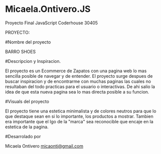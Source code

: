 # Micaela.Ontivero.JS
Proyecto Final JavaScript Coderhouse 30405


PROYECTO:

#Nombre del proyecto

BARRO SHOES


#Descripcion y Inspiracion.

El proyecto es un Ecommerce de Zapatos con una pagina web lo mas sencilla posible de navegar 
y de entender. El proyecto surge despues de buscar inspiracion y de encontrarme con muchas paginas 
las cuales no resultaban del todo practicas para el usuario o interactivas.
De ahi salio la idea de que esta nueva pagina sea lo mas directa posible a su funcion.


#Visuals del proyecto

El proyecto tiene una estetica minimalista y de colores neutros para que lo que destaque sean en si lo importante,
los productos a mostrar. Tambien era importante que el lgo de la "marca" sea reconocible que encaje en la estetica de la pagina.


#Desarrolado por

Micaela Ontivero
micaonti@gmail.com
